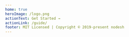 ```yaml
---
home: true
heroImage: /logo.png
actionText: Get Started →
actionLink: /guide/
footer: MIT Licensed | Copyright © 2019-present nodesh
---
```

